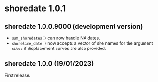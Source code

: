 # shoredate 1.0.1

## shoredate 1.0.0.9000 (development version)

 - `sum_shoredates()` can now handle NA dates.
 - `shoreline_date()` now accepts a vector of site names for the argument 
 `sites` if displacement curves are also provided.

## shoredate 1.0.0 (19/01/2023)
First release.
